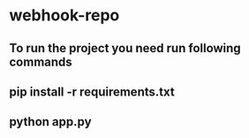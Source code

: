 # webhook-repo
## To run the project you need run following commands
## pip install -r requirements.txt
## python app.py

